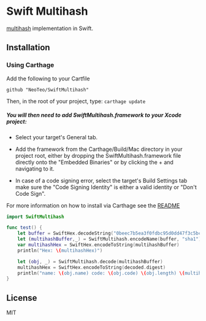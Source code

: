 # Swift Multihash
[multihash](//github.com/jbenet/multihash) implementation in Swift.

## Installation
### Using Carthage
Add the following to your Cartfile 
```
github "NeoTeo/SwiftMultihash"
```
Then, in the root of your project, type:
`carthage update`

##### You will then need to add SwiftMultihash.framework to your Xcode project:

- Select your target's General tab.

- Add the framework from the Carthage/Build/Mac directory in your project root,
 either by dropping the SwiftMultihash.framework file directly onto the "Embedded Binaries" or by clicking the + and navigating to it.  
 - In case of a code signing error, select the target's Build Settings tab make sure the "Code Signing Identity" is either a valid identity or "Don't Code Sign".

 For more information on how to install via Carthage see the [README][carthage-installation]

 [carthage-installation]: https://github.com/Carthage/Carthage#adding-frameworks-to-an-application

```Swift
import SwiftMultihash 

func test() {
    let buffer = SwiftHex.decodeString("0beec7b5ea3f0fdbc95d0dd47f3c5bc275da8a33")
    let (multihashBuffer,_) = SwiftMultihash.encodeName(buffer, "sha1")
    var multihashHex = SwiftHex.encodeToString(multihashBuffer)
    println("Hex: \(multihashHex)")

    let (obj, _) = SwiftMultihash.decode(multihashBuffer)
    multihashHex = SwiftHex.encodeToString(decoded.digest)
    println("name: \(obj.name) code: \(obj.code) \(obj.length) \(multihashHex)") 
}
```

## License

MIT

